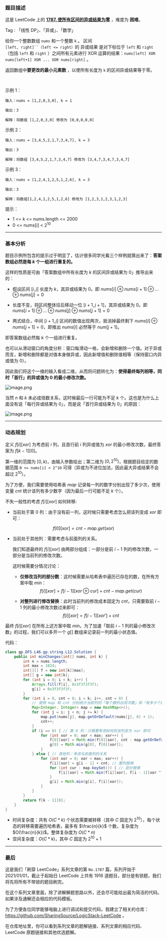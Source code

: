 ### 题目描述

这是 LeetCode 上的 **[1787. 使所有区间的异或结果为零](https://leetcode-cn.com/problems/make-the-xor-of-all-segments-equal-to-zero/solution/gong-shui-san-xie-chou-xiang-cheng-er-we-ww79/)** ，难度为 **困难**。

Tag : 「线性 DP」、「异或」、「数学」



给你一个整数数组 `nums` 和一个整数 `k` 。
区间 `[left, right]``（left <= right）`的 异或结果 是对下标位于 `left` 和 `right`（包括 `left` 和 `right` ）之间所有元素进行 XOR 运算的结果：`nums[left] XOR nums[left+1] XOR ... XOR nums[right]` 。

返回数组中**要更改的最小元素数** ，以使所有长度为 `k` 的区间异或结果等于零。

 

示例 1：
```
输入：nums = [1,2,0,3,0], k = 1

输出：3

解释：将数组 [1,2,0,3,0] 修改为 [0,0,0,0,0]
```
示例 2：
```
输入：nums = [3,4,5,2,1,7,3,4,7], k = 3

输出：3

解释：将数组 [3,4,5,2,1,7,3,4,7] 修改为 [3,4,7,3,4,7,3,4,7]
```
示例 3：
```
输入：nums = [1,2,4,1,2,5,1,2,6], k = 3

输出：3

解释：将数组[1,2,4,1,2,5,1,2,6] 修改为 [1,2,3,1,2,3,1,2,3]
```

提示：

* 1 <= k <= nums.length <= 2000
* 0 <= nums[i] < $2^{10}$

---

### 基本分析

题目示例所包含的提示过于明显了，估计很多同学光看三个样例就猜出来了：**答案数组必然是每 $k$ 个一组进行重复的。**

这样的性质是可由「答案数组中所有长度为 $k$ 的区间异或结果为 $0$」推导出来的：

* 假设区间 $[i, j]$ 长度为 $k$，其异或结果为 $0$。即 $nums[i] ⊕ nums[i + 1] ⊕ ... ⊕ nums[j] = 0$

* 长度不变，将区间整体往后移动一位 $[i + 1, j + 1]$，其异或结果为 $0$。即 $nums[i + 1] ⊕ ... ⊕ nums[j] ⊕ nums[j + 1] = 0$

* 两式结合，中间 $[i + 1, j]$ 区间的数值出现两次，抵消掉最终剩下 $nums[i] ⊕ nums[j + 1] = 0$，即推出 $nums[i]$ 必然等于 $num[j + 1]$。

即答案数组必然每 $k$ 个一组进行重复。

也可以从滑动窗口的角度分析：窗口每滑动一格，会新增和删除一个值。对于异或而言，新增和删除都是对值本身做异或，因此新增值和删除值相等（保持窗口内异或值为 $0$）。

因此我们将这个一维的输入看成二维，从而将问题转化为：**使得最终每列相等，同时「首行」的异或值为 $0$ 的最小修改次数。**

![image.png](https://pic.leetcode-cn.com/1621904944-ApPozf-image.png)

当然 $n$ 和 $k$ 未必成倍数关系，这时候最后一行可能为不足 $k$ 个。这也是为什么上面没有说「每行异或结果为 $0$」，而是说「首行异或结果为 $0$」的原因：

![image.png](https://pic.leetcode-cn.com/1621907349-YZYOCA-image.png)


***

### 动态规划

定义 $f[i][xor]$ 为考虑前 $i$ 列，且首行前 $i$ 列异或值为 $xor$ 的最小修改次数，最终答案为 $f[k - 1][0]$。

第一维的范围为 $[0, k)$，由输入参数给出；第二维为 $[0, 2^{10})$，根据题目给定的数据范围 `0 <= nums[i] < 2^10` 可得（异或为不进位加法，因此最大异或结果不会超过 $2^{10}$）。

为了方便，我们需要使用哈希表 $map$ 记录每一列的数字分别出现了多少次，使用变量 $cnt$ 统计该列有多少数字（因为最后一行可能不足 $k$ 个）。

不失一般性的考虑 $f[i][xor]$ 如何转移:

* 当前处于第 $0$ 列：由于没有前一列，这时候只需要考虑怎么把该列变成 $xor$ 即可：

$$
f[0][xor] = cnt - map.get(xor)
$$

* 当前处于其他列：需要考虑与前面列的关系。

    我们知道最终的 $f[i][xor]$ 由两部分组成：一部分是前 $i - 1$ 列的修改次数，一部分是当前列的修改次数。
    
    这时候需要分情况讨论：
    
    * **仅修改当列的部分数**：这时候需要从哈希表中遍历已存在的数，在所有方案中取 $min$：
    $$
    f[i][xor] = f[i - 1][xor ⊕ cur] + cnt - map.get(cur)
    $$

    * **对整列进行修改替换**：此时当前列的修改成本固定为 $cnt$，只需要取前 $i - 1$ 列的最小修改次数过来即可：
    $$
    f[i][xor] = f[i - 1][xor'] + cnt
    $$

最终 $f[i][xor]$ 在所有上述方案中取 $min$。为了加速「取前 $i - 1$ 列的最小修改次数」的过程，我们可以多开一个 $g[]$ 数组来记录前一列的最小状态值。

代码：
```Java []
class gp.DFS.L46.gp.string.L12.Solution {
    public int minChanges(int[] nums, int k) {
        int n = nums.length;
        int max = 1024; 
        int[][] f = new int[k][max];
        int[] g = new int[k];
        for (int i = 0; i < k; i++) {
            Arrays.fill(f[i], 0x3f3f3f3f);
            g[i] = 0x3f3f3f3f;
        }
        for (int i = 0, cnt = 0; i < k; i++, cnt = 0) {
            // 使用 map 和 cnt 分别统计当前列的「每个数的出现次数」和「有多少个数」
            Map<Integer, Integer> map = new HashMap<>();
            for (int j = i; j < n; j += k) {
                map.put(nums[j], map.getOrDefault(nums[j], 0) + 1);
                cnt++;
            }
            if (i == 0) { // 第 0 列：只需要考虑如何将该列变为 xor 即可
                for (int xor = 0; xor < max; xor++) {
                    f[0][xor] = Math.min(f[0][xor], cnt - map.getOrDefault(xor, 0));
                    g[0] = Math.min(g[0], f[0][xor]);
                }
            } else { // 其他列：考虑与前面列的关系
                for (int xor = 0; xor < max; xor++) {
                    f[i][xor] = g[i - 1] + cnt; // 整列替换
                    for (int cur : map.keySet()) { // 部分替换
                        f[i][xor] = Math.min(f[i][xor], f[i - 1][xor ^ cur] + cnt - map.get(cur));
                    }
                    g[i] = Math.min(g[i], f[i][xor]);
                }
            }
        }
        return f[k - 1][0];
    }
}
```
* 时间复杂度：共有 $O(C * k)$ 个状态需要被转移（其中 $C$ 固定为 $2^{10}$），每个状态的转移需要遍历哈希表，最多有 $\frac{n}{k}$ 个数，复杂度为 $O(\frac{n}{k})$。整体复杂度为 $O(C * n)$
* 空间复杂度：$O(C * k)$，其中 $C$ 固定为 $2^{10} + 1$

---

### 最后

这是我们「刷穿 LeetCode」系列文章的第 `No.1787` 篇，系列开始于 2021/01/01，截止于起始日 LeetCode 上共有 1916 道题目，部分是有锁题，我们将先将所有不带锁的题目刷完。

在这个系列文章里面，除了讲解解题思路以外，还会尽可能给出最为简洁的代码。如果涉及通解还会相应的代码模板。

为了方便各位同学能够电脑上进行调试和提交代码，我建立了相关的仓库：https://github.com/SharingSource/LogicStack-LeetCode 。

在仓库地址里，你可以看到系列文章的题解链接、系列文章的相应代码、LeetCode 原题链接和其他优选题解。

